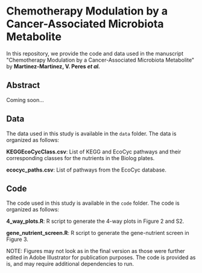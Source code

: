 # Chemotherapy Modulation by a Cancer-Associated Microbiota Metabolite

In this repository, we provide the code and data used in the manuscript "Chemotherapy Modulation by a Cancer-Associated Microbiota Metabolite" by **Martinez-Martinez, V. Peres _et al._**

## Abstract

Coming soon...

## Data

The data used in this study is available in the `data` folder. The data is organized as follows:

**KEGGEcoCycClass.csv**: List of KEGG and EcoCyc pathways and their corresponding classes for the nutrients in the Biolog plates.

**ecocyc_paths.csv**: List of pathways from the EcoCyc database.

## Code

The code used in this study is available in the `code` folder. The code is organized as follows:

**4_way_plots.R**: R script to generate the 4-way plots in Figure 2 and S2.

**gene_nutrient_screen.R**: R script to generate the gene-nutrient screen in Figure 3.

NOTE: Figures may not look as in the final version as those were further edited in Adobe Illustrator for publication purposes. The code is provided as is, and may require additional dependencies to run.